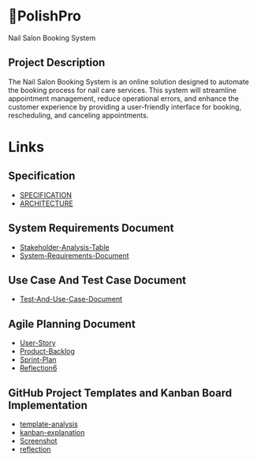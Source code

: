 # 💅PolishPro 
Nail Salon Booking System

## Project Description
The Nail Salon Booking System is an online solution designed to automate the booking process for nail care services. This system will streamline appointment management, reduce operational errors, and enhance the customer experience by providing a user-friendly interface for booking, rescheduling, and canceling appointments.

# Links
## Specification 
- [SPECIFICATION](https://github.com/demifarquhar01/PolishPro/blob/f09bce30ff488a3d06ebd398bc550e2b811fc41c/Specification/SPECIFICATION.md)
- [ARCHITECTURE](https://github.com/demifarquhar01/PolishPro/blob/f09bce30ff488a3d06ebd398bc550e2b811fc41c/Specification/ARCHITECTURE.md)

## System Requirements Document 
- [Stakeholder-Analysis-Table](https://github.com/demifarquhar01/PolishPro/blob/f09bce30ff488a3d06ebd398bc550e2b811fc41c/System-Requirements-Document/Stakeholder-Analysis-Table.md)
- [System-Requirements-Document](https://github.com/demifarquhar01/PolishPro/blob/f09bce30ff488a3d06ebd398bc550e2b811fc41c/System-Requirements-Document/System-Requirements-Document.md)

## Use Case And Test Case Document
- [Test-And-Use-Case-Document](https://github.com/demifarquhar01/PolishPro/blob/f09bce30ff488a3d06ebd398bc550e2b811fc41c/Test-And-Use-Case-Document/Test-And-Use-Case-Document.md)


## Agile Planning Document 
- [User-Story](https://github.com/demifarquhar01/PolishPro/blob/c6db6a9cb9956febd955a53b6b6b72f6ff7dafa0/Agile-Planning-Document/User-Story.md)
- [Product-Backlog](https://github.com/demifarquhar01/PolishPro/blob/c6db6a9cb9956febd955a53b6b6b72f6ff7dafa0/Agile-Planning-Document/Product-Backlog.md)
- [Sprint-Plan](https://github.com/demifarquhar01/PolishPro/blob/8e0bd4938a08c4a6b8668a179c3805860262e5a9/Agile-Planning-Document/Sprint-Plan.md)
- [Reflection6](https://github.com/demifarquhar01/PolishPro/blob/8e0bd4938a08c4a6b8668a179c3805860262e5a9/Agile-Planning-Document/Reflection6.md)

## GitHub Project Templates and Kanban Board Implementation
- [template-analysis](https://github.com/demifarquhar01/PolishPro/blob/78a53ee88a1d269d6e23d339ed2cc5275fc8f36e/GitHub-Kanban-Board-Document/template-analysis.md)
- [kanban-explanation](https://github.com/demifarquhar01/PolishPro/blob/78a53ee88a1d269d6e23d339ed2cc5275fc8f36e/GitHub-Kanban-Board-Document/kanban-explanation.md)
- [Screenshot](https://github.com/demifarquhar01/PolishPro/blob/78a53ee88a1d269d6e23d339ed2cc5275fc8f36e/GitHub-Kanban-Board-Document/Screenshot.md)
- [reflection](https://github.com/demifarquhar01/PolishPro/blob/78a53ee88a1d269d6e23d339ed2cc5275fc8f36e/GitHub-Kanban-Board-Document/reflection.md)
